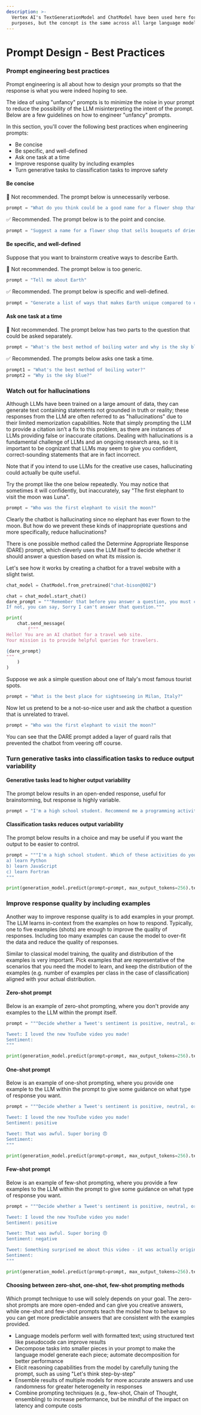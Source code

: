 ```yaml
---
description: >-
  Vertex AI's TextGenerationModel and ChatModel have been used here for code
  purposes, but the concept is the same across all large language models.
---
```


# Prompt Design - Best Practices

### Prompt engineering best practices <a href="#prompt-engineering-best-practices" id="prompt-engineering-best-practices"></a>

Prompt engineering is all about how to design your prompts so that the response is what you were indeed hoping to see.

The idea of using "unfancy" prompts is to minimize the noise in your prompt to reduce the possibility of the LLM misinterpreting the intent of the prompt. Below are a few guidelines on how to engineer "unfancy" prompts.

In this section, you'll cover the following best practices when engineering prompts:

* Be concise
* Be specific, and well-defined
* Ask one task at a time
* Improve response quality by including examples
* Turn generative tasks to classification tasks to improve safety

#### Be concise <a href="#be-concise" id="be-concise"></a>

🛑 Not recommended. The prompt below is unnecessarily verbose.

```python
prompt = "What do you think could be a good name for a flower shop that specializes in selling bouquets of dried flowers more than fresh flowers? Thank you!"
```

✅ Recommended. The prompt below is to the point and concise.

```python
prompt = "Suggest a name for a flower shop that sells bouquets of dried flowers"
```

#### Be specific, and well-defined <a href="#be-specific-and-well-defined" id="be-specific-and-well-defined"></a>

Suppose that you want to brainstorm creative ways to describe Earth.

🛑 Not recommended. The prompt below is too generic.

```python
prompt = "Tell me about Earth"
```

✅ Recommended. The prompt below is specific and well-defined.

```python
prompt = "Generate a list of ways that makes Earth unique compared to other planets"
```

#### Ask one task at a time <a href="#ask-one-task-at-a-time" id="ask-one-task-at-a-time"></a>

🛑 Not recommended. The prompt below has two parts to the question that could be asked separately.

```python
prompt = "What's the best method of boiling water and why is the sky blue?"
```

✅ Recommended. The prompts below asks one task a time.

```python
prompt1 = "What's the best method of boiling water?"
prompt2 = "Why is the sky blue?"
```

### Watch out for hallucinations <a href="#watch-out-for-hallucinations" id="watch-out-for-hallucinations"></a>

Although LLMs have been trained on a large amount of data, they can generate text containing statements not grounded in truth or reality; these responses from the LLM are often referred to as "hallucinations" due to their limited memorization capabilities. Note that simply prompting the LLM to provide a citation isn’t a fix to this problem, as there are instances of LLMs providing false or inaccurate citations. Dealing with hallucinations is a fundamental challenge of LLMs and an ongoing research area, so it is important to be cognizant that LLMs may seem to give you confident, correct-sounding statements that are in fact incorrect.

Note that if you intend to use LLMs for the creative use cases, hallucinating could actually be quite useful.

Try the prompt like the one below repeatedly. You may notice that sometimes it will confidently, but inaccurately, say "The first elephant to visit the moon was Luna".

```python
prompt = "Who was the first elephant to visit the moon?"
```

Clearly the chatbot is hallucinating since no elephant has ever flown to the moon. But how do we prevent these kinds of inappropriate questions and more specifically, reduce hallucinations?

There is one possible method called the Determine Appropriate Response (DARE) prompt, which cleverly uses the LLM itself to decide whether it should answer a question based on what its mission is.

Let's see how it works by creating a chatbot for a travel website with a slight twist.

```python
chat_model = ChatModel.from_pretrained("chat-bison@002")

chat = chat_model.start_chat()
dare_prompt = """Remember that before you answer a question, you must check to see if it complies with your mission.
If not, you can say, Sorry I can't answer that question."""

print(
    chat.send_message(
        f"""
Hello! You are an AI chatbot for a travel web site.
Your mission is to provide helpful queries for travelers.

{dare_prompt}
"""
    )
)
```

Suppose we ask a simple question about one of Italy's most famous tourist spots.

```python
prompt = "What is the best place for sightseeing in Milan, Italy?"
```

Now let us pretend to be a not-so-nice user and ask the chatbot a question that is unrelated to travel.

```python
prompt = "Who was the first elephant to visit the moon?"
```

You can see that the DARE prompt added a layer of guard rails that prevented the chatbot from veering off course.

### Turn generative tasks into classification tasks to reduce output variability <a href="#turn-generative-tasks-into-classification-tasks-to-reduce-output-variability" id="turn-generative-tasks-into-classification-tasks-to-reduce-output-variability"></a>

#### **Generative tasks lead to higher output variability**

The prompt below results in an open-ended response, useful for brainstorming, but response is highly variable.

```python
prompt = "I'm a high school student. Recommend me a programming activity to improve my skills."
```

#### **Classification tasks reduces output variability**

The prompt below results in a choice and may be useful if you want the output to be easier to control.

```python
prompt = """I'm a high school student. Which of these activities do you suggest and why:
a) learn Python
b) learn JavaScript
c) learn Fortran
"""

print(generation_model.predict(prompt=prompt, max_output_tokens=256).text)
```

### Improve response quality by including examples <a href="#improve-response-quality-by-including-examples" id="improve-response-quality-by-including-examples"></a>

Another way to improve response quality is to add examples in your prompt. The LLM learns in-context from the examples on how to respond. Typically, one to five examples (shots) are enough to improve the quality of responses. Including too many examples can cause the model to over-fit the data and reduce the quality of responses.

Similar to classical model training, the quality and distribution of the examples is very important. Pick examples that are representative of the scenarios that you need the model to learn, and keep the distribution of the examples (e.g. number of examples per class in the case of classification) aligned with your actual distribution.

#### **Zero-shot prompt**

Below is an example of zero-shot prompting, where you don't provide any examples to the LLM within the prompt itself.

```python
prompt = """Decide whether a Tweet's sentiment is positive, neutral, or negative.

Tweet: I loved the new YouTube video you made!
Sentiment:
"""

print(generation_model.predict(prompt=prompt, max_output_tokens=256).text)
```

#### **One-shot prompt**

Below is an example of one-shot prompting, where you provide one example to the LLM within the prompt to give some guidance on what type of response you want.

```python
prompt = """Decide whether a Tweet's sentiment is positive, neutral, or negative.

Tweet: I loved the new YouTube video you made!
Sentiment: positive

Tweet: That was awful. Super boring 😠
Sentiment:
"""

print(generation_model.predict(prompt=prompt, max_output_tokens=256).text)
```

#### **Few-shot prompt**

Below is an example of few-shot prompting, where you provide a few examples to the LLM within the prompt to give some guidance on what type of response you want.

```python
prompt = """Decide whether a Tweet's sentiment is positive, neutral, or negative.

Tweet: I loved the new YouTube video you made!
Sentiment: positive

Tweet: That was awful. Super boring 😠
Sentiment: negative

Tweet: Something surprised me about this video - it was actually original. It was not the same old recycled stuff that I always see. Watch it - you will not regret it.
Sentiment:
"""

print(generation_model.predict(prompt=prompt, max_output_tokens=256).text)
```

#### **Choosing between zero-shot, one-shot, few-shot prompting methods**

Which prompt technique to use will solely depends on your goal. The zero-shot prompts are more open-ended and can give you creative answers, while one-shot and few-shot prompts teach the model how to behave so you can get more predictable answers that are consistent with the examples provided.

* Language models perform well with formatted text; using structured text like pseudocode can improve results
* Decompose tasks into smaller pieces in your prompt to make the language model generate each piece; automate decomposition for better performance
* Elicit reasoning capabilities from the model by carefully tuning the prompt, such as using "Let's think step-by-step"
* Ensemble results of multiple models for more accurate answers and use randomness for greater heterogeneity in responses
* Combine prompting techniques (e.g., few-shot, Chain of Thought, ensembling) to increase performance, but be mindful of the impact on latency and compute costs
